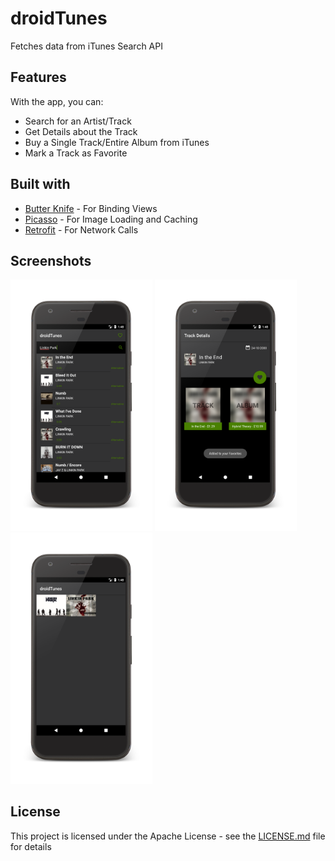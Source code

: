 # droidTunes

Fetches data from iTunes Search API 

## Features

With the app, you can:

* Search for an Artist/Track
* Get Details about the Track
* Buy a Single Track/Entire Album from iTunes
* Mark a Track as Favorite

## Built with

* [Butter Knife](http://jakewharton.github.io/butterknife/) - For Binding Views
* [Picasso](http://square.github.io/picasso/) - For Image Loading and Caching
* [Retrofit](http://square.github.io/retrofit/) - For Network Calls

## Screenshots

<img width="45%" src="screenshots/Screen1.png" />
<img width="45%" src="screenshots/Screen2.png" />
<img width="45%" src="screenshots/Screen3.png" />

## License

This project is licensed under the Apache License - see the [LICENSE.md](LICENSE.md) file for details

